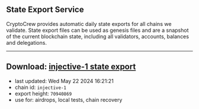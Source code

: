 ## State Export Service
CryptoCrew provides automatic daily state exports for all chains we validate. State export files can be used as genesis files and are a snapshot of the current blockchain state, including all validators, accounts, balances and delegations.

---
**Download: [injective-1 state export](https://dl-eu2.ccvalidators.com/SERVICE/injective/injective-1_export_70940869.json)**
---

- last updated: Wed May 22 2024 16:21:21
- chain id: `injective-1`
- export height: `70940869`
- use for: airdrops, local tests, chain recovery
